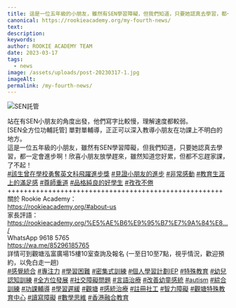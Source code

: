```yaml
---
title: 這是一位五年級的小朋友，雖然有SEN學習障礙，但我們知道，只要她認真去學習，都一定會進步啊！欣喜小朋友放學趕來，雖然知道您好累，但都不忘趕家課，了不起！
canonical: https://rookieacademy.org/my-fourth-news/
text: 
description: 
keywords: 
author: ROOKIE ACADEMY TEAM
date: 2023-03-17
tags:
  - news
image: /assets/uploads/post-20230317-1.jpg
imageAlt: 
permalink: /my-fourth-news/
---
```

![SEN託管](/assets/uploads/post-20230317-2.jpg)
<span class="x193iq5w xeuugli x13faqbe x1vvkbs x1xmvt09 x1lliihq x1s928wv xhkezso x1gmr53x x1cpjm7i x1fgarty x1943h6x xudqn12 x3x7a5m x6prxxf xvq8zen xo1l8bm xzsf02u x1yc453h" dir="auto"><div class="x11i5rnm xat24cr x1mh8g0r x1vvkbs xdj266r x126k92a"><div dir="auto" style="text-align: start;">站在有SEN小朋友的角度出發，他們寫字比較慢，理解速度都較弱。</div></div><div class="x11i5rnm xat24cr x1mh8g0r x1vvkbs xtlvy1s x126k92a"><div dir="auto" style="text-align: start;">[SEN全方位功輔託管] 單對單輔導，正正可以深入教導小朋友在功課上不明白的地方。</div></div><div class="x11i5rnm xat24cr x1mh8g0r x1vvkbs xtlvy1s x126k92a"><div dir="auto" style="text-align: start;">這是一位五年級的小朋友，雖然有SEN學習障礙，但我們知道，只要她認真去學習，都一定會進步啊！欣喜小朋友放學趕來，雖然知道您好累，但都不忘趕家課，了不起！</div></div><div class="x11i5rnm xat24cr x1mh8g0r x1vvkbs xtlvy1s x126k92a"><div dir="auto" style="text-align: start;"><span><a class="x1i10hfl xjbqb8w x6umtig x1b1mbwd xaqea5y xav7gou x9f619 x1ypdohk xt0psk2 xe8uvvx xdj266r x11i5rnm xat24cr x1mh8g0r xexx8yu x4uap5 x18d9i69 xkhd6sd x16tdsg8 x1hl2dhg xggy1nq x1a2a7pz xt0b8zv x1qq9wsj xo1l8bm" href="https://www.facebook.com/hashtag/%E8%A9%B2%E7%94%9F%E6%9B%BE%E5%9C%A8%E5%AD%B8%E6%A0%A1%E5%8B%87%E5%A5%AA%E8%8B%B1%E6%96%87%E7%A7%91%E9%A3%9B%E8%BA%8D%E9%80%B2%E6%AD%A5%E7%8D%8E?__eep__=6&amp;__cft__[0]=AZU7GGuEmrpWtgzEjbFlXnTEOmiY800VM4c4U8u64dt-J9CqWD5wl6AHWDJvGVM-3UPc6L8e_W1G-nsn3KWL4jRlm7I0glqIeZe1CdrK5PdlEM6j_ps63nFepOd0bIWkF5rMtsB6wVXD0hCEDCa17HNUEovcRXY5NPQ5PIVurvFGRyx-uoFPIofX4vB3FVQZ1EI&amp;__tn__=*NK-R" role="link" tabindex="0">#該生曾在學校勇奪英文科飛躍進步獎</a></span> <span><a class="x1i10hfl xjbqb8w x6umtig x1b1mbwd xaqea5y xav7gou x9f619 x1ypdohk xt0psk2 xe8uvvx xdj266r x11i5rnm xat24cr x1mh8g0r xexx8yu x4uap5 x18d9i69 xkhd6sd x16tdsg8 x1hl2dhg xggy1nq x1a2a7pz xt0b8zv x1qq9wsj xo1l8bm" href="https://www.facebook.com/hashtag/%E8%A6%8B%E8%AD%89%E5%B0%8F%E6%9C%8B%E5%8F%8B%E7%9A%84%E9%80%B2%E6%AD%A5?__eep__=6&amp;__cft__[0]=AZU7GGuEmrpWtgzEjbFlXnTEOmiY800VM4c4U8u64dt-J9CqWD5wl6AHWDJvGVM-3UPc6L8e_W1G-nsn3KWL4jRlm7I0glqIeZe1CdrK5PdlEM6j_ps63nFepOd0bIWkF5rMtsB6wVXD0hCEDCa17HNUEovcRXY5NPQ5PIVurvFGRyx-uoFPIofX4vB3FVQZ1EI&amp;__tn__=*NK-R" role="link" tabindex="0">#見證小朋友的進步</a></span> <span><a class="x1i10hfl xjbqb8w x6umtig x1b1mbwd xaqea5y xav7gou x9f619 x1ypdohk xt0psk2 xe8uvvx xdj266r x11i5rnm xat24cr x1mh8g0r xexx8yu x4uap5 x18d9i69 xkhd6sd x16tdsg8 x1hl2dhg xggy1nq x1a2a7pz xt0b8zv x1qq9wsj xo1l8bm" href="https://www.facebook.com/hashtag/%E9%9D%9E%E5%B8%B8%E6%84%9F%E5%8B%95?__eep__=6&amp;__cft__[0]=AZU7GGuEmrpWtgzEjbFlXnTEOmiY800VM4c4U8u64dt-J9CqWD5wl6AHWDJvGVM-3UPc6L8e_W1G-nsn3KWL4jRlm7I0glqIeZe1CdrK5PdlEM6j_ps63nFepOd0bIWkF5rMtsB6wVXD0hCEDCa17HNUEovcRXY5NPQ5PIVurvFGRyx-uoFPIofX4vB3FVQZ1EI&amp;__tn__=*NK-R" role="link" tabindex="0">#非常感動</a></span> <span><a class="x1i10hfl xjbqb8w x6umtig x1b1mbwd xaqea5y xav7gou x9f619 x1ypdohk xt0psk2 xe8uvvx xdj266r x11i5rnm xat24cr x1mh8g0r xexx8yu x4uap5 x18d9i69 xkhd6sd x16tdsg8 x1hl2dhg xggy1nq x1a2a7pz xt0b8zv x1qq9wsj xo1l8bm" href="https://www.facebook.com/hashtag/%E6%95%99%E8%82%B2%E7%94%9F%E6%B6%AF%E4%B8%8A%E7%9A%84%E6%BB%BF%E8%B6%B3%E6%84%9F?__eep__=6&amp;__cft__[0]=AZU7GGuEmrpWtgzEjbFlXnTEOmiY800VM4c4U8u64dt-J9CqWD5wl6AHWDJvGVM-3UPc6L8e_W1G-nsn3KWL4jRlm7I0glqIeZe1CdrK5PdlEM6j_ps63nFepOd0bIWkF5rMtsB6wVXD0hCEDCa17HNUEovcRXY5NPQ5PIVurvFGRyx-uoFPIofX4vB3FVQZ1EI&amp;__tn__=*NK-R" role="link" tabindex="0">#教育生涯上的滿足感</a></span> <span><a class="x1i10hfl xjbqb8w x6umtig x1b1mbwd xaqea5y xav7gou x9f619 x1ypdohk xt0psk2 xe8uvvx xdj266r x11i5rnm xat24cr x1mh8g0r xexx8yu x4uap5 x18d9i69 xkhd6sd x16tdsg8 x1hl2dhg xggy1nq x1a2a7pz xt0b8zv x1qq9wsj xo1l8bm" href="https://www.facebook.com/hashtag/%E5%B0%8A%E5%B8%AB%E9%87%8D%E9%81%93?__eep__=6&amp;__cft__[0]=AZU7GGuEmrpWtgzEjbFlXnTEOmiY800VM4c4U8u64dt-J9CqWD5wl6AHWDJvGVM-3UPc6L8e_W1G-nsn3KWL4jRlm7I0glqIeZe1CdrK5PdlEM6j_ps63nFepOd0bIWkF5rMtsB6wVXD0hCEDCa17HNUEovcRXY5NPQ5PIVurvFGRyx-uoFPIofX4vB3FVQZ1EI&amp;__tn__=*NK-R" role="link" tabindex="0">#尊師重道</a></span> <span><a class="x1i10hfl xjbqb8w x6umtig x1b1mbwd xaqea5y xav7gou x9f619 x1ypdohk xt0psk2 xe8uvvx xdj266r x11i5rnm xat24cr x1mh8g0r xexx8yu x4uap5 x18d9i69 xkhd6sd x16tdsg8 x1hl2dhg xggy1nq x1a2a7pz xt0b8zv x1qq9wsj xo1l8bm" href="https://www.facebook.com/hashtag/%E5%93%81%E6%A0%BC%E7%B4%94%E8%89%AF%E7%9A%84%E5%A5%BD%E5%AD%B8%E7%94%9F?__eep__=6&amp;__cft__[0]=AZU7GGuEmrpWtgzEjbFlXnTEOmiY800VM4c4U8u64dt-J9CqWD5wl6AHWDJvGVM-3UPc6L8e_W1G-nsn3KWL4jRlm7I0glqIeZe1CdrK5PdlEM6j_ps63nFepOd0bIWkF5rMtsB6wVXD0hCEDCa17HNUEovcRXY5NPQ5PIVurvFGRyx-uoFPIofX4vB3FVQZ1EI&amp;__tn__=*NK-R" role="link" tabindex="0">#品格純良的好學生</a></span> <span><a class="x1i10hfl xjbqb8w x6umtig x1b1mbwd xaqea5y xav7gou x9f619 x1ypdohk xt0psk2 xe8uvvx xdj266r x11i5rnm xat24cr x1mh8g0r xexx8yu x4uap5 x18d9i69 xkhd6sd x16tdsg8 x1hl2dhg xggy1nq x1a2a7pz xt0b8zv x1qq9wsj xo1l8bm" href="https://www.facebook.com/hashtag/%E5%AD%9C%E5%AD%9C%E4%B8%8D%E5%80%A6?__eep__=6&amp;__cft__[0]=AZU7GGuEmrpWtgzEjbFlXnTEOmiY800VM4c4U8u64dt-J9CqWD5wl6AHWDJvGVM-3UPc6L8e_W1G-nsn3KWL4jRlm7I0glqIeZe1CdrK5PdlEM6j_ps63nFepOd0bIWkF5rMtsB6wVXD0hCEDCa17HNUEovcRXY5NPQ5PIVurvFGRyx-uoFPIofX4vB3FVQZ1EI&amp;__tn__=*NK-R" role="link" tabindex="0">#孜孜不倦</a></span></div></div><div class="x11i5rnm xat24cr x1mh8g0r x1vvkbs xtlvy1s x126k92a"><div dir="auto" style="text-align: start;">+++++++++++++++++++++++++++++++++++++++++++++++++++++</div></div><div class="x11i5rnm xat24cr x1mh8g0r x1vvkbs xtlvy1s x126k92a"><div dir="auto" style="text-align: start;">關於 Rookie Academy：</div></div><div class="x11i5rnm xat24cr x1mh8g0r x1vvkbs xtlvy1s x126k92a"><div dir="auto" style="text-align: start;"><span><a class="x1i10hfl xjbqb8w x6umtig x1b1mbwd xaqea5y xav7gou x9f619 x1ypdohk xt0psk2 xe8uvvx xdj266r x11i5rnm xat24cr x1mh8g0r xexx8yu x4uap5 x18d9i69 xkhd6sd x16tdsg8 x1hl2dhg xggy1nq x1a2a7pz xt0b8zv x1fey0fg" href="https://l.facebook.com/l.php?u=https%3A%2F%2Frookieacademy.org%2F%3Ffbclid%3DIwAR0gnAJnw2tIBbYR7e3TjD9IDb1UNyB1Y4j6NPEYLqrn0cizjzUqsfIPUyE%23about-us&amp;h=AT3bNPBSI1vUrA_HRPjWZiD0_vBAPecyRYa05S54F30y4s8MXZbTnXslugS3f2WZImrlCTYOGpRZ1F39R5sDhtoj2IfkyU__pBbLxArm-T6PN9yP9GoWWOl9brS6E_kFjHtY&amp;__tn__=-UK-R&amp;c[0]=AT2-TSILODo6tjZ_0pdOGsWesaKwEjPSk0WPfqPPueczHkg23hcat71i9-e9vtGef3lDUR96xzf6KoQkb0xnGXnduY57MTesZhLs49hxFbpX1_OzwwSBOr7fuzmI1Id-5GvXKIn72lSM1z9pU4EHIlLQXywd3VHT_NVyKKWq_BZeIOpEi4LSu9cgp2ygJw2ibPQWTKoz7LmR" rel="nofollow noopener" role="link" tabindex="0" target="_blank">https://rookieacademy.org/#about-us</a></span></div></div><div class="x11i5rnm xat24cr x1mh8g0r x1vvkbs xtlvy1s x126k92a"><div dir="auto" style="text-align: start;">家長評語：</div></div><div class="x11i5rnm xat24cr x1mh8g0r x1vvkbs xtlvy1s x126k92a"><div dir="auto" style="text-align: start;"><span><a class="x1i10hfl xjbqb8w x6umtig x1b1mbwd xaqea5y xav7gou x9f619 x1ypdohk xt0psk2 xe8uvvx xdj266r x11i5rnm xat24cr x1mh8g0r xexx8yu x4uap5 x18d9i69 xkhd6sd x16tdsg8 x1hl2dhg xggy1nq x1a2a7pz xt0b8zv x1fey0fg" href="https://l.facebook.com/l.php?u=https%3A%2F%2Frookieacademy.org%2F%25E5%25AE%25B6%25E9%2595%25B7%25E7%259A%2584%25E8%25A9%2595%25E8%25AA%259E%2F%3Ffbclid%3DIwAR2SxZH8T0IS7rna-rEiWkz4yoTWp_8Ymjfon_yPcxugm1-q2EMpNqf6ivU&amp;h=AT16WH54x7Ww-Ra6S-U9S9MAjA8g4kKjHm5w_7KondUhbg22_WsEMgaqSSjdjgutuioWxPOBL5zilD1vuJZOBhzfrlYS4Y_jLa8D2-AHKLLhRuMtwWd4Ik-lv6Wr35lzu99b&amp;__tn__=-UK-R&amp;c[0]=AT2-TSILODo6tjZ_0pdOGsWesaKwEjPSk0WPfqPPueczHkg23hcat71i9-e9vtGef3lDUR96xzf6KoQkb0xnGXnduY57MTesZhLs49hxFbpX1_OzwwSBOr7fuzmI1Id-5GvXKIn72lSM1z9pU4EHIlLQXywd3VHT_NVyKKWq_BZeIOpEi4LSu9cgp2ygJw2ibPQWTKoz7LmR" rel="nofollow noopener" role="link" tabindex="0" target="_blank">https://rookieacademy.org/%E5%AE%B6%E9%95%B7%E7%9A%84%E8.../</a></span></div></div><div class="x11i5rnm xat24cr x1mh8g0r x1vvkbs xtlvy1s x126k92a"><div dir="auto" style="text-align: start;">WhatsApp 9618 5765 </div></div><div class="x11i5rnm xat24cr x1mh8g0r x1vvkbs xtlvy1s x126k92a"><div dir="auto" style="text-align: start;"><span><a class="x1i10hfl xjbqb8w x6umtig x1b1mbwd xaqea5y xav7gou x9f619 x1ypdohk xt0psk2 xe8uvvx xdj266r x11i5rnm xat24cr x1mh8g0r xexx8yu x4uap5 x18d9i69 xkhd6sd x16tdsg8 x1hl2dhg xggy1nq x1a2a7pz xt0b8zv x1fey0fg" href="https://l.facebook.com/l.php?u=https%3A%2F%2Fwa.me%2F85296185765%3Ffbclid%3DIwAR0DQa6_pDFGyOk-ZtqOL-WaFJwy7rx3-KbEQne4sxODKHSP9Lh0Kd0mcKs&amp;h=AT1hnm_4syoaPsoShYJBn4FJH_bcje6fXSlOpRmjM9_2K2nVz61rjKLAmMAenRlcjiA7C7i3BwYAh-SrRpRnCwWHfI-F8CGY_8eOu12mDR9XPdIFPE270GjXrHFKpN-Fd7ry&amp;__tn__=-UK-R&amp;c[0]=AT2-TSILODo6tjZ_0pdOGsWesaKwEjPSk0WPfqPPueczHkg23hcat71i9-e9vtGef3lDUR96xzf6KoQkb0xnGXnduY57MTesZhLs49hxFbpX1_OzwwSBOr7fuzmI1Id-5GvXKIn72lSM1z9pU4EHIlLQXywd3VHT_NVyKKWq_BZeIOpEi4LSu9cgp2ygJw2ibPQWTKoz7LmR" rel="nofollow noopener" role="link" tabindex="0" target="_blank">https://wa.me/85296185765</a></span></div></div><div class="x11i5rnm xat24cr x1mh8g0r x1vvkbs xtlvy1s x126k92a"><div dir="auto" style="text-align: start;">詳情可到觀塘泓富廣場15樓10室查詢及報名 (一至日10至7點，視乎情況，歡迎預約，以免白走一趟)</div></div><div class="x11i5rnm xat24cr x1mh8g0r x1vvkbs xtlvy1s x126k92a"><div dir="auto" style="text-align: start;"><span><a class="x1i10hfl xjbqb8w x6umtig x1b1mbwd xaqea5y xav7gou x9f619 x1ypdohk xt0psk2 xe8uvvx xdj266r x11i5rnm xat24cr x1mh8g0r xexx8yu x4uap5 x18d9i69 xkhd6sd x16tdsg8 x1hl2dhg xggy1nq x1a2a7pz xt0b8zv x1qq9wsj xo1l8bm" href="https://www.facebook.com/hashtag/%E6%84%9F%E8%A6%BA%E7%B5%B1%E5%90%88?__eep__=6&amp;__cft__[0]=AZU7GGuEmrpWtgzEjbFlXnTEOmiY800VM4c4U8u64dt-J9CqWD5wl6AHWDJvGVM-3UPc6L8e_W1G-nsn3KWL4jRlm7I0glqIeZe1CdrK5PdlEM6j_ps63nFepOd0bIWkF5rMtsB6wVXD0hCEDCa17HNUEovcRXY5NPQ5PIVurvFGRyx-uoFPIofX4vB3FVQZ1EI&amp;__tn__=*NK-R" role="link" tabindex="0">#感覺統合</a></span> <span><a class="x1i10hfl xjbqb8w x6umtig x1b1mbwd xaqea5y xav7gou x9f619 x1ypdohk xt0psk2 xe8uvvx xdj266r x11i5rnm xat24cr x1mh8g0r xexx8yu x4uap5 x18d9i69 xkhd6sd x16tdsg8 x1hl2dhg xggy1nq x1a2a7pz xt0b8zv x1qq9wsj xo1l8bm" href="https://www.facebook.com/hashtag/%E5%B0%88%E6%B3%A8%E5%8A%9B?__eep__=6&amp;__cft__[0]=AZU7GGuEmrpWtgzEjbFlXnTEOmiY800VM4c4U8u64dt-J9CqWD5wl6AHWDJvGVM-3UPc6L8e_W1G-nsn3KWL4jRlm7I0glqIeZe1CdrK5PdlEM6j_ps63nFepOd0bIWkF5rMtsB6wVXD0hCEDCa17HNUEovcRXY5NPQ5PIVurvFGRyx-uoFPIofX4vB3FVQZ1EI&amp;__tn__=*NK-R" role="link" tabindex="0">#專注力</a></span> <span><a class="x1i10hfl xjbqb8w x6umtig x1b1mbwd xaqea5y xav7gou x9f619 x1ypdohk xt0psk2 xe8uvvx xdj266r x11i5rnm xat24cr x1mh8g0r xexx8yu x4uap5 x18d9i69 xkhd6sd x16tdsg8 x1hl2dhg xggy1nq x1a2a7pz xt0b8zv x1qq9wsj xo1l8bm" href="https://www.facebook.com/hashtag/%E5%AD%B8%E7%BF%92%E5%9B%B0%E9%9B%A3?__eep__=6&amp;__cft__[0]=AZU7GGuEmrpWtgzEjbFlXnTEOmiY800VM4c4U8u64dt-J9CqWD5wl6AHWDJvGVM-3UPc6L8e_W1G-nsn3KWL4jRlm7I0glqIeZe1CdrK5PdlEM6j_ps63nFepOd0bIWkF5rMtsB6wVXD0hCEDCa17HNUEovcRXY5NPQ5PIVurvFGRyx-uoFPIofX4vB3FVQZ1EI&amp;__tn__=*NK-R" role="link" tabindex="0">#學習困難</a></span> <span><a class="x1i10hfl xjbqb8w x6umtig x1b1mbwd xaqea5y xav7gou x9f619 x1ypdohk xt0psk2 xe8uvvx xdj266r x11i5rnm xat24cr x1mh8g0r xexx8yu x4uap5 x18d9i69 xkhd6sd x16tdsg8 x1hl2dhg xggy1nq x1a2a7pz xt0b8zv x1qq9wsj xo1l8bm" href="https://www.facebook.com/hashtag/%E5%AF%86%E9%9B%86%E5%BC%8F%E8%A8%93%E7%B7%B4?__eep__=6&amp;__cft__[0]=AZU7GGuEmrpWtgzEjbFlXnTEOmiY800VM4c4U8u64dt-J9CqWD5wl6AHWDJvGVM-3UPc6L8e_W1G-nsn3KWL4jRlm7I0glqIeZe1CdrK5PdlEM6j_ps63nFepOd0bIWkF5rMtsB6wVXD0hCEDCa17HNUEovcRXY5NPQ5PIVurvFGRyx-uoFPIofX4vB3FVQZ1EI&amp;__tn__=*NK-R" role="link" tabindex="0">#密集式訓練</a></span> <span><a class="x1i10hfl xjbqb8w x6umtig x1b1mbwd xaqea5y xav7gou x9f619 x1ypdohk xt0psk2 xe8uvvx xdj266r x11i5rnm xat24cr x1mh8g0r xexx8yu x4uap5 x18d9i69 xkhd6sd x16tdsg8 x1hl2dhg xggy1nq x1a2a7pz xt0b8zv x1qq9wsj xo1l8bm" href="https://www.facebook.com/hashtag/%E5%80%8B%E4%BA%BA%E5%AD%B8%E7%BF%92%E8%A8%88%E5%8A%83iep?__eep__=6&amp;__cft__[0]=AZU7GGuEmrpWtgzEjbFlXnTEOmiY800VM4c4U8u64dt-J9CqWD5wl6AHWDJvGVM-3UPc6L8e_W1G-nsn3KWL4jRlm7I0glqIeZe1CdrK5PdlEM6j_ps63nFepOd0bIWkF5rMtsB6wVXD0hCEDCa17HNUEovcRXY5NPQ5PIVurvFGRyx-uoFPIofX4vB3FVQZ1EI&amp;__tn__=*NK-R" role="link" tabindex="0">#個人學習計劃IEP</a></span> <span><a class="x1i10hfl xjbqb8w x6umtig x1b1mbwd xaqea5y xav7gou x9f619 x1ypdohk xt0psk2 xe8uvvx xdj266r x11i5rnm xat24cr x1mh8g0r xexx8yu x4uap5 x18d9i69 xkhd6sd x16tdsg8 x1hl2dhg xggy1nq x1a2a7pz xt0b8zv x1qq9wsj xo1l8bm" href="https://www.facebook.com/hashtag/%E7%89%B9%E6%AE%8A%E6%95%99%E8%82%B2?__eep__=6&amp;__cft__[0]=AZU7GGuEmrpWtgzEjbFlXnTEOmiY800VM4c4U8u64dt-J9CqWD5wl6AHWDJvGVM-3UPc6L8e_W1G-nsn3KWL4jRlm7I0glqIeZe1CdrK5PdlEM6j_ps63nFepOd0bIWkF5rMtsB6wVXD0hCEDCa17HNUEovcRXY5NPQ5PIVurvFGRyx-uoFPIofX4vB3FVQZ1EI&amp;__tn__=*NK-R" role="link" tabindex="0">#特殊教育</a></span> <span><a class="x1i10hfl xjbqb8w x6umtig x1b1mbwd xaqea5y xav7gou x9f619 x1ypdohk xt0psk2 xe8uvvx xdj266r x11i5rnm xat24cr x1mh8g0r xexx8yu x4uap5 x18d9i69 xkhd6sd x16tdsg8 x1hl2dhg xggy1nq x1a2a7pz xt0b8zv x1qq9wsj xo1l8bm" href="https://www.facebook.com/hashtag/%E5%B9%BC%E5%85%92%E8%AA%8D%E7%9F%A5%E8%A8%93%E7%B7%B4?__eep__=6&amp;__cft__[0]=AZU7GGuEmrpWtgzEjbFlXnTEOmiY800VM4c4U8u64dt-J9CqWD5wl6AHWDJvGVM-3UPc6L8e_W1G-nsn3KWL4jRlm7I0glqIeZe1CdrK5PdlEM6j_ps63nFepOd0bIWkF5rMtsB6wVXD0hCEDCa17HNUEovcRXY5NPQ5PIVurvFGRyx-uoFPIofX4vB3FVQZ1EI&amp;__tn__=*NK-R" role="link" tabindex="0">#幼兒認知訓練</a></span> <span><a class="x1i10hfl xjbqb8w x6umtig x1b1mbwd xaqea5y xav7gou x9f619 x1ypdohk xt0psk2 xe8uvvx xdj266r x11i5rnm xat24cr x1mh8g0r xexx8yu x4uap5 x18d9i69 xkhd6sd x16tdsg8 x1hl2dhg xggy1nq x1a2a7pz xt0b8zv x1qq9wsj xo1l8bm" href="https://www.facebook.com/hashtag/%E5%85%A8%E6%96%B9%E4%BD%8D%E7%99%BC%E5%B1%95?__eep__=6&amp;__cft__[0]=AZU7GGuEmrpWtgzEjbFlXnTEOmiY800VM4c4U8u64dt-J9CqWD5wl6AHWDJvGVM-3UPc6L8e_W1G-nsn3KWL4jRlm7I0glqIeZe1CdrK5PdlEM6j_ps63nFepOd0bIWkF5rMtsB6wVXD0hCEDCa17HNUEovcRXY5NPQ5PIVurvFGRyx-uoFPIofX4vB3FVQZ1EI&amp;__tn__=*NK-R" role="link" tabindex="0">#全方位發展</a></span> <span><a class="x1i10hfl xjbqb8w x6umtig x1b1mbwd xaqea5y xav7gou x9f619 x1ypdohk xt0psk2 xe8uvvx xdj266r x11i5rnm xat24cr x1mh8g0r xexx8yu x4uap5 x18d9i69 xkhd6sd x16tdsg8 x1hl2dhg xggy1nq x1a2a7pz xt0b8zv x1qq9wsj xo1l8bm" href="https://www.facebook.com/hashtag/%E7%A4%BE%E4%BA%A4%E9%9A%9C%E7%A4%99%E5%95%8F%E9%A1%8C?__eep__=6&amp;__cft__[0]=AZU7GGuEmrpWtgzEjbFlXnTEOmiY800VM4c4U8u64dt-J9CqWD5wl6AHWDJvGVM-3UPc6L8e_W1G-nsn3KWL4jRlm7I0glqIeZe1CdrK5PdlEM6j_ps63nFepOd0bIWkF5rMtsB6wVXD0hCEDCa17HNUEovcRXY5NPQ5PIVurvFGRyx-uoFPIofX4vB3FVQZ1EI&amp;__tn__=*NK-R" role="link" tabindex="0">#社交障礙問題</a></span> <span><a class="x1i10hfl xjbqb8w x6umtig x1b1mbwd xaqea5y xav7gou x9f619 x1ypdohk xt0psk2 xe8uvvx xdj266r x11i5rnm xat24cr x1mh8g0r xexx8yu x4uap5 x18d9i69 xkhd6sd x16tdsg8 x1hl2dhg xggy1nq x1a2a7pz xt0b8zv x1qq9wsj xo1l8bm" href="https://www.facebook.com/hashtag/%E8%A8%80%E8%AA%9E%E6%B2%BB%E7%99%82?__eep__=6&amp;__cft__[0]=AZU7GGuEmrpWtgzEjbFlXnTEOmiY800VM4c4U8u64dt-J9CqWD5wl6AHWDJvGVM-3UPc6L8e_W1G-nsn3KWL4jRlm7I0glqIeZe1CdrK5PdlEM6j_ps63nFepOd0bIWkF5rMtsB6wVXD0hCEDCa17HNUEovcRXY5NPQ5PIVurvFGRyx-uoFPIofX4vB3FVQZ1EI&amp;__tn__=*NK-R" role="link" tabindex="0">#言語治療</a></span> <span><a class="x1i10hfl xjbqb8w x6umtig x1b1mbwd xaqea5y xav7gou x9f619 x1ypdohk xt0psk2 xe8uvvx xdj266r x11i5rnm xat24cr x1mh8g0r xexx8yu x4uap5 x18d9i69 xkhd6sd x16tdsg8 x1hl2dhg xggy1nq x1a2a7pz xt0b8zv x1qq9wsj xo1l8bm" href="https://www.facebook.com/hashtag/%E6%94%B9%E5%96%84%E5%B9%BC%E7%AB%A5%E6%84%9F%E7%B5%B1?__eep__=6&amp;__cft__[0]=AZU7GGuEmrpWtgzEjbFlXnTEOmiY800VM4c4U8u64dt-J9CqWD5wl6AHWDJvGVM-3UPc6L8e_W1G-nsn3KWL4jRlm7I0glqIeZe1CdrK5PdlEM6j_ps63nFepOd0bIWkF5rMtsB6wVXD0hCEDCa17HNUEovcRXY5NPQ5PIVurvFGRyx-uoFPIofX4vB3FVQZ1EI&amp;__tn__=*NK-R" role="link" tabindex="0">#改善幼童感統</a></span> <span><a class="x1i10hfl xjbqb8w x6umtig x1b1mbwd xaqea5y xav7gou x9f619 x1ypdohk xt0psk2 xe8uvvx xdj266r x11i5rnm xat24cr x1mh8g0r xexx8yu x4uap5 x18d9i69 xkhd6sd x16tdsg8 x1hl2dhg xggy1nq x1a2a7pz xt0b8zv x1qq9wsj xo1l8bm" href="https://www.facebook.com/hashtag/autism?__eep__=6&amp;__cft__[0]=AZU7GGuEmrpWtgzEjbFlXnTEOmiY800VM4c4U8u64dt-J9CqWD5wl6AHWDJvGVM-3UPc6L8e_W1G-nsn3KWL4jRlm7I0glqIeZe1CdrK5PdlEM6j_ps63nFepOd0bIWkF5rMtsB6wVXD0hCEDCa17HNUEovcRXY5NPQ5PIVurvFGRyx-uoFPIofX4vB3FVQZ1EI&amp;__tn__=*NK-R" role="link" tabindex="0">#autism</a></span> <span><a class="x1i10hfl xjbqb8w x6umtig x1b1mbwd xaqea5y xav7gou x9f619 x1ypdohk xt0psk2 xe8uvvx xdj266r x11i5rnm xat24cr x1mh8g0r xexx8yu x4uap5 x18d9i69 xkhd6sd x16tdsg8 x1hl2dhg xggy1nq x1a2a7pz xt0b8zv x1qq9wsj xo1l8bm" href="https://www.facebook.com/hashtag/%E7%B6%9C%E5%90%88%E8%A8%93%E7%B7%B4?__eep__=6&amp;__cft__[0]=AZU7GGuEmrpWtgzEjbFlXnTEOmiY800VM4c4U8u64dt-J9CqWD5wl6AHWDJvGVM-3UPc6L8e_W1G-nsn3KWL4jRlm7I0glqIeZe1CdrK5PdlEM6j_ps63nFepOd0bIWkF5rMtsB6wVXD0hCEDCa17HNUEovcRXY5NPQ5PIVurvFGRyx-uoFPIofX4vB3FVQZ1EI&amp;__tn__=*NK-R" role="link" tabindex="0">#綜合訓練</a></span> <span><a class="x1i10hfl xjbqb8w x6umtig x1b1mbwd xaqea5y xav7gou x9f619 x1ypdohk xt0psk2 xe8uvvx xdj266r x11i5rnm xat24cr x1mh8g0r xexx8yu x4uap5 x18d9i69 xkhd6sd x16tdsg8 x1hl2dhg xggy1nq x1a2a7pz xt0b8zv x1qq9wsj xo1l8bm" href="https://www.facebook.com/hashtag/%E5%8A%9F%E8%AA%B2%E8%BC%94%E5%B0%8E?__eep__=6&amp;__cft__[0]=AZU7GGuEmrpWtgzEjbFlXnTEOmiY800VM4c4U8u64dt-J9CqWD5wl6AHWDJvGVM-3UPc6L8e_W1G-nsn3KWL4jRlm7I0glqIeZe1CdrK5PdlEM6j_ps63nFepOd0bIWkF5rMtsB6wVXD0hCEDCa17HNUEovcRXY5NPQ5PIVurvFGRyx-uoFPIofX4vB3FVQZ1EI&amp;__tn__=*NK-R" role="link" tabindex="0">#功課輔導</a></span> <span><a class="x1i10hfl xjbqb8w x6umtig x1b1mbwd xaqea5y xav7gou x9f619 x1ypdohk xt0psk2 xe8uvvx xdj266r x11i5rnm xat24cr x1mh8g0r xexx8yu x4uap5 x18d9i69 xkhd6sd x16tdsg8 x1hl2dhg xggy1nq x1a2a7pz xt0b8zv x1qq9wsj xo1l8bm" href="https://www.facebook.com/hashtag/%E5%AD%B8%E7%BF%92%E9%81%B2%E7%B7%A9?__eep__=6&amp;__cft__[0]=AZU7GGuEmrpWtgzEjbFlXnTEOmiY800VM4c4U8u64dt-J9CqWD5wl6AHWDJvGVM-3UPc6L8e_W1G-nsn3KWL4jRlm7I0glqIeZe1CdrK5PdlEM6j_ps63nFepOd0bIWkF5rMtsB6wVXD0hCEDCa17HNUEovcRXY5NPQ5PIVurvFGRyx-uoFPIofX4vB3FVQZ1EI&amp;__tn__=*NK-R" role="link" tabindex="0">#學習遲緩</a></span> <span><a class="x1i10hfl xjbqb8w x6umtig x1b1mbwd xaqea5y xav7gou x9f619 x1ypdohk xt0psk2 xe8uvvx xdj266r x11i5rnm xat24cr x1mh8g0r xexx8yu x4uap5 x18d9i69 xkhd6sd x16tdsg8 x1hl2dhg xggy1nq x1a2a7pz xt0b8zv x1qq9wsj xo1l8bm" href="https://www.facebook.com/hashtag/%E8%A7%80%E5%A1%98?__eep__=6&amp;__cft__[0]=AZU7GGuEmrpWtgzEjbFlXnTEOmiY800VM4c4U8u64dt-J9CqWD5wl6AHWDJvGVM-3UPc6L8e_W1G-nsn3KWL4jRlm7I0glqIeZe1CdrK5PdlEM6j_ps63nFepOd0bIWkF5rMtsB6wVXD0hCEDCa17HNUEovcRXY5NPQ5PIVurvFGRyx-uoFPIofX4vB3FVQZ1EI&amp;__tn__=*NK-R" role="link" tabindex="0">#觀塘</a></span> <span><a class="x1i10hfl xjbqb8w x6umtig x1b1mbwd xaqea5y xav7gou x9f619 x1ypdohk xt0psk2 xe8uvvx xdj266r x11i5rnm xat24cr x1mh8g0r xexx8yu x4uap5 x18d9i69 xkhd6sd x16tdsg8 x1hl2dhg xggy1nq x1a2a7pz xt0b8zv x1qq9wsj xo1l8bm" href="https://www.facebook.com/hashtag/%E6%84%9F%E7%B5%B1%E6%B2%BB%E7%99%82?__eep__=6&amp;__cft__[0]=AZU7GGuEmrpWtgzEjbFlXnTEOmiY800VM4c4U8u64dt-J9CqWD5wl6AHWDJvGVM-3UPc6L8e_W1G-nsn3KWL4jRlm7I0glqIeZe1CdrK5PdlEM6j_ps63nFepOd0bIWkF5rMtsB6wVXD0hCEDCa17HNUEovcRXY5NPQ5PIVurvFGRyx-uoFPIofX4vB3FVQZ1EI&amp;__tn__=*NK-R" role="link" tabindex="0">#感統治療</a></span> <span><a class="x1i10hfl xjbqb8w x6umtig x1b1mbwd xaqea5y xav7gou x9f619 x1ypdohk xt0psk2 xe8uvvx xdj266r x11i5rnm xat24cr x1mh8g0r xexx8yu x4uap5 x18d9i69 xkhd6sd x16tdsg8 x1hl2dhg xggy1nq x1a2a7pz xt0b8zv x1qq9wsj xo1l8bm" href="https://www.facebook.com/hashtag/%E8%A8%BB%E5%86%8A%E7%A4%BE%E5%B7%A5?__eep__=6&amp;__cft__[0]=AZU7GGuEmrpWtgzEjbFlXnTEOmiY800VM4c4U8u64dt-J9CqWD5wl6AHWDJvGVM-3UPc6L8e_W1G-nsn3KWL4jRlm7I0glqIeZe1CdrK5PdlEM6j_ps63nFepOd0bIWkF5rMtsB6wVXD0hCEDCa17HNUEovcRXY5NPQ5PIVurvFGRyx-uoFPIofX4vB3FVQZ1EI&amp;__tn__=*NK-R" role="link" tabindex="0">#註冊社工</a></span> <span><a class="x1i10hfl xjbqb8w x6umtig x1b1mbwd xaqea5y xav7gou x9f619 x1ypdohk xt0psk2 xe8uvvx xdj266r x11i5rnm xat24cr x1mh8g0r xexx8yu x4uap5 x18d9i69 xkhd6sd x16tdsg8 x1hl2dhg xggy1nq x1a2a7pz xt0b8zv x1qq9wsj xo1l8bm" href="https://www.facebook.com/hashtag/%E6%99%BA%E5%8A%9B%E9%9A%9C%E7%A4%99?__eep__=6&amp;__cft__[0]=AZU7GGuEmrpWtgzEjbFlXnTEOmiY800VM4c4U8u64dt-J9CqWD5wl6AHWDJvGVM-3UPc6L8e_W1G-nsn3KWL4jRlm7I0glqIeZe1CdrK5PdlEM6j_ps63nFepOd0bIWkF5rMtsB6wVXD0hCEDCa17HNUEovcRXY5NPQ5PIVurvFGRyx-uoFPIofX4vB3FVQZ1EI&amp;__tn__=*NK-R" role="link" tabindex="0">#智力障礙</a></span> <span><a class="x1i10hfl xjbqb8w x6umtig x1b1mbwd xaqea5y xav7gou x9f619 x1ypdohk xt0psk2 xe8uvvx xdj266r x11i5rnm xat24cr x1mh8g0r xexx8yu x4uap5 x18d9i69 xkhd6sd x16tdsg8 x1hl2dhg xggy1nq x1a2a7pz xt0b8zv x1qq9wsj xo1l8bm" href="https://www.facebook.com/hashtag/%E8%A7%80%E5%A1%98%E7%89%B9%E6%AE%8A%E6%95%99%E8%82%B2%E4%B8%AD%E5%BF%83?__eep__=6&amp;__cft__[0]=AZU7GGuEmrpWtgzEjbFlXnTEOmiY800VM4c4U8u64dt-J9CqWD5wl6AHWDJvGVM-3UPc6L8e_W1G-nsn3KWL4jRlm7I0glqIeZe1CdrK5PdlEM6j_ps63nFepOd0bIWkF5rMtsB6wVXD0hCEDCa17HNUEovcRXY5NPQ5PIVurvFGRyx-uoFPIofX4vB3FVQZ1EI&amp;__tn__=*NK-R" role="link" tabindex="0">#觀塘特殊教育中心</a></span> <span><a class="x1i10hfl xjbqb8w x6umtig x1b1mbwd xaqea5y xav7gou x9f619 x1ypdohk xt0psk2 xe8uvvx xdj266r x11i5rnm xat24cr x1mh8g0r xexx8yu x4uap5 x18d9i69 xkhd6sd x16tdsg8 x1hl2dhg xggy1nq x1a2a7pz xt0b8zv x1qq9wsj xo1l8bm" href="https://www.facebook.com/hashtag/%E8%AE%80%E5%AF%AB%E9%9A%9C%E7%A4%99?__eep__=6&amp;__cft__[0]=AZU7GGuEmrpWtgzEjbFlXnTEOmiY800VM4c4U8u64dt-J9CqWD5wl6AHWDJvGVM-3UPc6L8e_W1G-nsn3KWL4jRlm7I0glqIeZe1CdrK5PdlEM6j_ps63nFepOd0bIWkF5rMtsB6wVXD0hCEDCa17HNUEovcRXY5NPQ5PIVurvFGRyx-uoFPIofX4vB3FVQZ1EI&amp;__tn__=*NK-R" role="link" tabindex="0">#讀寫障礙</a></span> <span><a class="x1i10hfl xjbqb8w x6umtig x1b1mbwd xaqea5y xav7gou x9f619 x1ypdohk xt0psk2 xe8uvvx xdj266r x11i5rnm xat24cr x1mh8g0r xexx8yu x4uap5 x18d9i69 xkhd6sd x16tdsg8 x1hl2dhg xggy1nq x1a2a7pz xt0b8zv x1qq9wsj xo1l8bm" href="https://www.facebook.com/hashtag/%E6%95%B8%E5%AD%B8%E6%80%9D%E7%B6%AD?__eep__=6&amp;__cft__[0]=AZU7GGuEmrpWtgzEjbFlXnTEOmiY800VM4c4U8u64dt-J9CqWD5wl6AHWDJvGVM-3UPc6L8e_W1G-nsn3KWL4jRlm7I0glqIeZe1CdrK5PdlEM6j_ps63nFepOd0bIWkF5rMtsB6wVXD0hCEDCa17HNUEovcRXY5NPQ5PIVurvFGRyx-uoFPIofX4vB3FVQZ1EI&amp;__tn__=*NK-R" role="link" tabindex="0">#數學思維</a></span> <span><a class="x1i10hfl xjbqb8w x6umtig x1b1mbwd xaqea5y xav7gou x9f619 x1ypdohk xt0psk2 xe8uvvx xdj266r x11i5rnm xat24cr x1mh8g0r xexx8yu x4uap5 x18d9i69 xkhd6sd x16tdsg8 x1hl2dhg xggy1nq x1a2a7pz xt0b8zv x1qq9wsj xo1l8bm" href="https://www.facebook.com/hashtag/%E9%A6%99%E6%B8%AF%E8%9E%8D%E5%90%88%E6%95%99%E8%82%B2?__eep__=6&amp;__cft__[0]=AZU7GGuEmrpWtgzEjbFlXnTEOmiY800VM4c4U8u64dt-J9CqWD5wl6AHWDJvGVM-3UPc6L8e_W1G-nsn3KWL4jRlm7I0glqIeZe1CdrK5PdlEM6j_ps63nFepOd0bIWkF5rMtsB6wVXD0hCEDCa17HNUEovcRXY5NPQ5PIVurvFGRyx-uoFPIofX4vB3FVQZ1EI&amp;__tn__=*NK-R" role="link" tabindex="0">#香港融合教育</a></span></div></div></span>